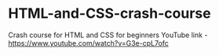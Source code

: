 # HTML-and-CSS-crash-course
Crash course for HTML and CSS for beginners
YouTube link - https://www.youtube.com/watch?v=G3e-cpL7ofc

